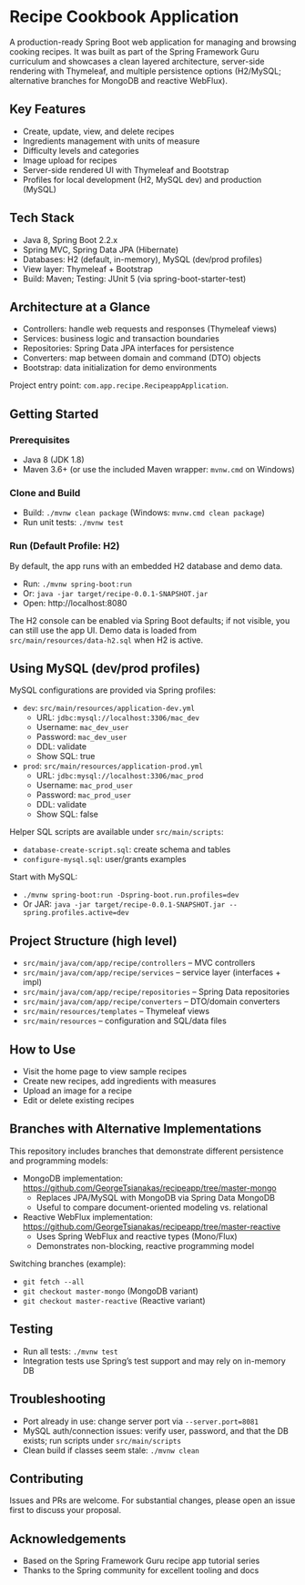 # Recipe Cookbook Application

A production-ready Spring Boot web application for managing and browsing cooking recipes. It was built as part of the Spring Framework Guru curriculum and showcases a clean layered architecture, server-side rendering with Thymeleaf, and multiple persistence options (H2/MySQL; alternative branches for MongoDB and reactive WebFlux).

## Key Features
- Create, update, view, and delete recipes
- Ingredients management with units of measure
- Difficulty levels and categories
- Image upload for recipes
- Server-side rendered UI with Thymeleaf and Bootstrap
- Profiles for local development (H2, MySQL dev) and production (MySQL)

## Tech Stack
- Java 8, Spring Boot 2.2.x
- Spring MVC, Spring Data JPA (Hibernate)
- Databases: H2 (default, in-memory), MySQL (dev/prod profiles)
- View layer: Thymeleaf + Bootstrap
- Build: Maven; Testing: JUnit 5 (via spring-boot-starter-test)

## Architecture at a Glance
- Controllers: handle web requests and responses (Thymeleaf views)
- Services: business logic and transaction boundaries
- Repositories: Spring Data JPA interfaces for persistence
- Converters: map between domain and command (DTO) objects
- Bootstrap: data initialization for demo environments

Project entry point: `com.app.recipe.RecipeappApplication`.

## Getting Started
### Prerequisites
- Java 8 (JDK 1.8)
- Maven 3.6+ (or use the included Maven wrapper: `mvnw.cmd` on Windows)

### Clone and Build
- Build: `./mvnw clean package` (Windows: `mvnw.cmd clean package`)
- Run unit tests: `./mvnw test`

### Run (Default Profile: H2)
By default, the app runs with an embedded H2 database and demo data.
- Run: `./mvnw spring-boot:run`
- Or: `java -jar target/recipe-0.0.1-SNAPSHOT.jar`
- Open: http://localhost:8080

The H2 console can be enabled via Spring Boot defaults; if not visible, you can still use the app UI. Demo data is loaded from `src/main/resources/data-h2.sql` when H2 is active.

## Using MySQL (dev/prod profiles)
MySQL configurations are provided via Spring profiles:
- `dev`: `src/main/resources/application-dev.yml`
  - URL: `jdbc:mysql://localhost:3306/mac_dev`
  - Username: `mac_dev_user`
  - Password: `mac_dev_user`
  - DDL: validate
  - Show SQL: true
- `prod`: `src/main/resources/application-prod.yml`
  - URL: `jdbc:mysql://localhost:3306/mac_prod`
  - Username: `mac_prod_user`
  - Password: `mac_prod_user`
  - DDL: validate
  - Show SQL: false

Helper SQL scripts are available under `src/main/scripts`:
- `database-create-script.sql`: create schema and tables
- `configure-mysql.sql`: user/grants examples

Start with MySQL:
- `./mvnw spring-boot:run -Dspring-boot.run.profiles=dev`
- Or JAR: `java -jar target/recipe-0.0.1-SNAPSHOT.jar --spring.profiles.active=dev`

## Project Structure (high level)
- `src/main/java/com/app/recipe/controllers` – MVC controllers
- `src/main/java/com/app/recipe/services` – service layer (interfaces + impl)
- `src/main/java/com/app/recipe/repositories` – Spring Data repositories
- `src/main/java/com/app/recipe/converters` – DTO/domain converters
- `src/main/resources/templates` – Thymeleaf views
- `src/main/resources` – configuration and SQL/data files

## How to Use
- Visit the home page to view sample recipes
- Create new recipes, add ingredients with measures
- Upload an image for a recipe
- Edit or delete existing recipes

## Branches with Alternative Implementations
This repository includes branches that demonstrate different persistence and programming models:
- MongoDB implementation: https://github.com/GeorgeTsianakas/recipeapp/tree/master-mongo
  - Replaces JPA/MySQL with MongoDB via Spring Data MongoDB
  - Useful to compare document-oriented modeling vs. relational
- Reactive WebFlux implementation: https://github.com/GeorgeTsianakas/recipeapp/tree/master-reactive
  - Uses Spring WebFlux and reactive types (Mono/Flux)
  - Demonstrates non-blocking, reactive programming model

Switching branches (example):
- `git fetch --all`
- `git checkout master-mongo` (MongoDB variant)
- `git checkout master-reactive` (Reactive variant)

## Testing
- Run all tests: `./mvnw test`
- Integration tests use Spring’s test support and may rely on in-memory DB

## Troubleshooting
- Port already in use: change server port via `--server.port=8081`
- MySQL auth/connection issues: verify user, password, and that the DB exists; run scripts under `src/main/scripts`
- Clean build if classes seem stale: `./mvnw clean`

## Contributing
Issues and PRs are welcome. For substantial changes, please open an issue first to discuss your proposal.

## Acknowledgements
- Based on the Spring Framework Guru recipe app tutorial series
- Thanks to the Spring community for excellent tooling and docs